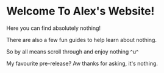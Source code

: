 # Welcome To Alex's Website!

Here you can find absolutely nothing!

There are also a few fun guides to help learn about nothing.

So by all means scroll through and enjoy nothing ^u^



























My favourite pre-release? Aw thanks for asking, it's nothing.
